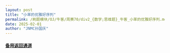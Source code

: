 ```yaml
---
layout: post
title: "小苯的优雅好序列"
permalink: /刷题模块/OJ/牛客/周赛70/div2_{数学;思维题}_牛客_小苯的优雅好序列.md/
date: 2025-02-01
author: "JNMC孙国庆"
---
```


#### [备用返回通道](../../README.md)
